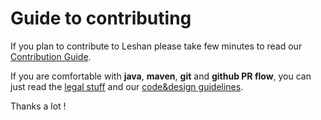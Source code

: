 # Guide to contributing

If you plan to contribute to Leshan please take few minutes to read our [Contribution Guide](https://github.com/eclipse/leshan/wiki/How-to-contribute).

If you are comfortable with **java**, **maven**, **git** and **github PR flow**, you can just read the [legal stuff](https://github.com/eclipse/leshan/wiki/How-to-contribute#legal-stuff-) and our [code&design guidelines](https://github.com/eclipse/leshan/wiki/Code-&-design-guidelines).

Thanks a lot !